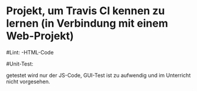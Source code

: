# Projekt, um Travis CI kennen zu lernen (in Verbindung mit einem Web-Projekt)

#Lint:
	-HTML-Code

#Unit-Test:

getestet wird nur der JS-Code, GUI-Test ist zu aufwendig und im Unterricht nicht vorgesehen.
